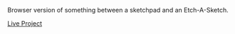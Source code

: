 Browser version of something between a sketchpad and an Etch-A-Sketch.

[Live Project](https://rad-queijadas-501050.netlify.app/)
